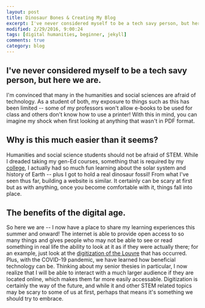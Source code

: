 ```yaml
---
layout: post
title: Dinosaur Bones & Creating My Blog
excerpt: I've never considered myself to be a tech savy person, but here we are.
modified: 2/29/2016, 9:00:24
tags: [digital humanities, beginner, jekyll]
comments: true
category: blog
---
```


## I've never considered myself to be a tech savy person, but here we are.
I'm convinced that many in the humanities and social sciences are afraid of technology.  As a student of both, my exposure to things such as this has been limited -- some of my professors won't allow e-books to be used for class and others don't know how to use a printer!  With this in mind, you can imagine my shock when first looking at anything that wasn't in PDF format. 

## Why is this much easier than it seems?
Humanities and social science students should not be afraid of STEM.  While I dreaded taking my gen-Ed courses, something that is required by my <a href="https://www.union.edu/common-curriculum">college</a>, I actually had so much fun learning about the solar system and history of Earth -- plus I got to hold a real dinosaur fossil!  From what I've seen thus far, building a website is similar.  It certainly can be scary at first but as with anything, once you become comfortable with it, things fall into place.

## The benefits of the digital age.
So here we are -- I now have a place to share my learning experiences this summer and onward!  The internet is able to provide open access to so many things and gives people who may not be able to see or read something in real life the ability to look at it as if they were actually there; for an example, just look at the <a href="https://www.npr.org/2021/03/30/982258972/not-heading-to-paris-this-summer-the-louvre-has-digitized-482-000-artworks">digitization of the Louvre</a> that has occurred.  Plus, with the COVID-19 pandemic, we have learned how beneficial technology can be.  Thinking about my senior thesies in particular, I now realize that I will be able to interact with a much larger audience if they are located online, which makes them far more easily accessable.  Digitization is certainly the way of the future, and while it and other STEM related topics may be scary to some of us at first, perhaps that means it's something we should try to embrace.

